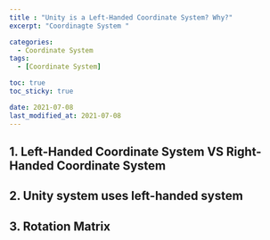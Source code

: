 ```yaml
---
title : "Unity is a Left-Handed Coordinate System? Why?"
excerpt: "Coordinagte System "

categories:
  - Coordinate System
tags:
  - [Coordinate System]

toc: true
toc_sticky: true

date: 2021-07-08
last_modified_at: 2021-07-08
---
```

## 1. Left-Handed Coordinate System VS Right-Handed Coordinate System

## 2. Unity system uses left-handed system

## 3. Rotation Matrix
